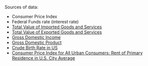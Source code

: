 Sources of data:
* Consumer Price Index
* Federal Funds rate (interest rate)
* [Total Value of Imported Goods and Services](https://fred.stlouisfed.org/series/IMPGS)
* [Total Value of Exported Goods and Services](https://fred.stlouisfed.org/series/EXPGS)
* [Gross Domestic Income](https://fred.stlouisfed.org/series/GDI)
* [Gross Domestic Product](https://fred.stlouisfed.org/series/GDP)
* [Crude Birth Rate in US](https://fred.stlouisfed.org/series/SPDYNCBRTINUSA)
* [Consumer Price Index for All Urban Consumers: Rent of Primary Residence in U.S. City Average](https://fred.stlouisfed.org/series/CUSR0000SEHA)
